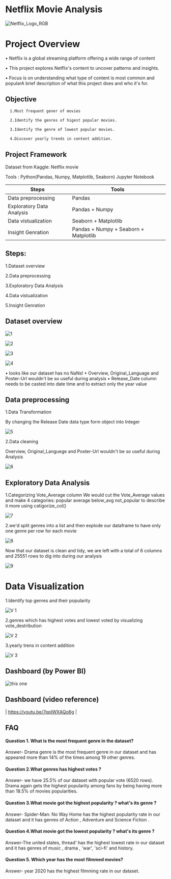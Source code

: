 
# Netflix Movie Analysis
![Netflix_Logo_RGB](https://github.com/user-attachments/assets/8af6d32b-7027-44a6-ba0b-38021fb8468b)

# Project Overview

• Netflix is a global streaming platform offering a wide range of content

• This project explores Netflix's content to 
uncover patterns and insights.


• Focus is on understanding what type of 
content is most common and popularA brief description of what this project does and who it's for.

## Objective


```bash
  1.Most frequent gener of movies
  
  2.Identify the genres of higest popular movies.

  3.Identify the genre of lowest popular movies.

  4.Discover yearly trends in content addition.

```

## Project Framework

Dataset from Kaggle: Netflix movie 

Tools : Python(Pandas, Numpy, Matplotlib, Seaborn)
Jupyter Notebook


| Steps             | Tools                                                                |
| ----------------- | ------------------------------------------------------------------ |
| Data preprocessing | Pandas
| Exploratory Data Analysis | Pandas + Numpy  |
| Data vistualization | Seaborn + Matplotlib |
| Insight Genration | Pandas + Numpy + Seaborn + Matplotlib|

## Steps:
1.Dataset overview

2.Data preprocessing

3.Exploratory Data Analysis

4.Data vistualization

5.Insight Genration


## Dataset overview

![1](https://github.com/user-attachments/assets/b1dd6309-709f-4945-b920-3e62788b4163)

![2](https://github.com/user-attachments/assets/9611405f-3f6c-41f6-966f-f5511e029eb2)

![3](https://github.com/user-attachments/assets/70d4e910-4aba-4931-8137-5df14239300b)

![4](https://github.com/user-attachments/assets/8edb21e7-a7d6-4f05-8014-6852f9ef0992)

• looks like our dataset has no NaNs! • Overview, Original_Language and Poster-Url
wouldn't be so useful during analysis • Release_Date column needs to be casted into
date time and to extract only the year value

## Data preprocessing

1.Data Transformation

By changing the Release Date data type form object into Integer

![5](https://github.com/user-attachments/assets/22a5b915-0931-438f-997f-1502fd37d357)



2.Data cleaning

 Overview, Original_Languege and Poster-Url wouldn't be so useful during Analysis
 
![6](https://github.com/user-attachments/assets/30cf4621-500f-44e8-a257-3b1f781f93c3)




 ## Exploratory Data Analysis

 1.Categorizing Vote_Average column
We would cut the Vote_Average values and make 4 categories: popular average
below_avg not_popular to describe it more using catigorize_col() 

![7](https://github.com/user-attachments/assets/5d80b529-9d55-4d80-8cb2-acc66b001fa9)


2.we'd split genres into a list and then
explode our dataframe to have only one
genre per row for each movie

![8](https://github.com/user-attachments/assets/c0286bd8-a50a-4967-9968-4016a18dfa6c)

Now that our dataset is clean and tidy, we are left with a total of 6 columns and 25551
rows to dig into during our analysis

![9](https://github.com/user-attachments/assets/4a0b8cb2-4269-4a6b-a69d-6e57b5ddceaf)


# Data Visualization

  1.Identify top genres and their popularity
  
   ![V 1](https://github.com/user-attachments/assets/b416708d-71d8-48f8-8eec-8a29ffe696a1)










2.genres which has highest votes and lowest voted by visualizing vote_destribution

![V 2](https://github.com/user-attachments/assets/c042a03f-4be7-48c1-bbb2-45e6ff4a3435)










3.yearly trens in content addition

![V 3](https://github.com/user-attachments/assets/19e83685-c180-43a2-b206-7e7189e48777)



## Dashboard (by Power BI)

![this one](https://github.com/user-attachments/assets/95edd98e-e245-4571-9244-83e8d0b449d2)


## Dashboard (video reference) 
 | https://youtu.be/7ppIWXAQo6g |



## FAQ

#### Question 1. What is the most frequent genre in the dataset?

Answer- Drama genre is the most frequent genre in our dataset and has appeared more than 14% of the times among 19 other genres.

#### Question 2.What genres has highest votes ?

Answer- we have 25.5% of our dataset with popular vote (6520 rows). Drama again gets the highest popularity among fans by being having more than 18.5% of movies popularities.


#### Question 3.What movie got the highest popularity ? what's its genre ?

Answer- Spider-Man: No Way Home has the highest popularity rate in our dataset and it has genres of Action , Adventure and Science Fiction .


#### Question 4.What movie got the lowest popularity ? what's its genre ?

Answer-The united states, thread' has the highest lowest rate in our dataset and it has genres of music , drama , 'war', 'sci-fi' and history.


#### Question 5. Which year has the most filmmed movies?

Answer- year 2020 has the highest filmming rate in our dataset.

































 















